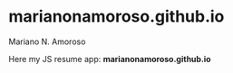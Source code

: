 # marianonamoroso.github.io
Mariano N. Amoroso

Here my JS resume app: <b>marianonamoroso.github.io</b>

